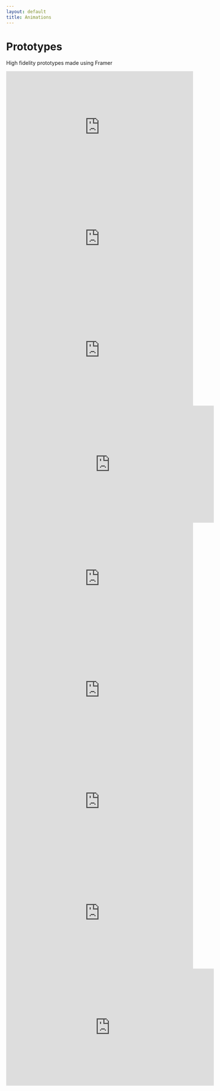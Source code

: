 ```yaml
---
layout: default
title: Animations
---
```

<h1 class="pageTitle">Prototypes</h1>
<div class="pageTitle-helper"><p>High fidelity prototypes made using Framer</p></div>
<div class="row">
  <div class="col-6" style="text-align:center;"><iframe width="100%" height="300" src="https://www.youtube.com/embed/1UfzlKRpKdo" frameborder="0" allowfullscreen></iframe></div>
  <div class="col-6" style="text-align:center;"><iframe width="100%" height="300" src="https://www.youtube.com/embed/4QPG3aR4_Vo" frameborder="0" allowfullscreen></iframe></div>  
</div>
<div class="row">
  <div class="col-6" style="text-align:center;"><iframe width="100%" height="300" src="https://www.youtube.com/embed/W9co4DMRNiM" frameborder="0" allowfullscreen></iframe></div>
  <div class="col-6" style="text-align:center;"><iframe width="560" height="315" src="https://www.youtube.com/embed/Ll-6nb8hn2A" frameborder="0" allowfullscreen></iframe>
  </div>
</div>
<div class="row">
  <div class="col-6" style="text-align:center;"><iframe width="100%" height="300" src="https://www.youtube.com/embed/j6ErGI-S_Jw" frameborder="0" allowfullscreen></iframe></div>
  <div class="col-6" style="text-align:center;"><iframe width="100%" height="300" src="https://www.youtube.com/embed/9gqtEASDaTQ" frameborder="0" allowfullscreen></iframe></div>  
</div>
<div class="row">
  <div class="col-6" style="text-align:center;"><iframe width="100%" height="300" src="https://www.youtube.com/embed/S1-24yZ8EXQ" frameborder="0" allowfullscreen></iframe></div>
  <div class="col-6" style="text-align:center;"><iframe width="100%" height="300" src="https://www.youtube.com/embed/rYmOfY0X630" frameborder="0" allowfullscreen></iframe></div>
</div>

<div class="row">
  <div class="col-6" style="text-align:center;">
    <iframe width="560" height="315" src="https://www.youtube.com/embed/WybrxIW-j7M" frameborder="0" allowfullscreen></iframe>
  </div>
</div>
